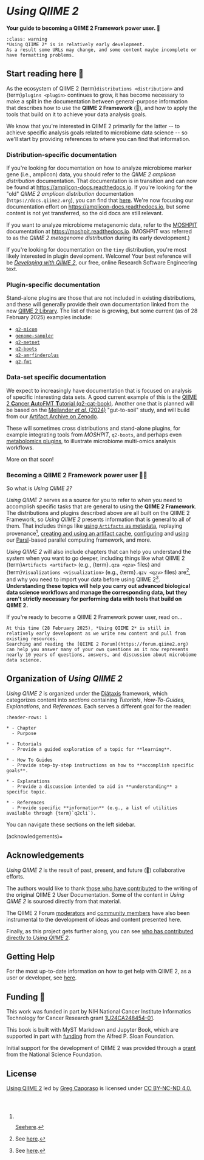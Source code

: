 # *Using QIIME 2*

**Your guide to becoming a QIIME 2 Framework power user. 🌳**

```{admonition} Development status of this content
:class: warning
*Using QIIME 2* is in relatively early development.
As a result some URLs may change, and some content maybe incomplete or have formatting problems.
```

## Start reading here 👋

As the ecosystem of QIIME 2 {term}`distributions <distribution>` and {term}`plugins <plugin>` continues to grow, it has become necessary to make a split in the documentation between general-purpose information that describes how to use the **QIIME 2 Framework** (🌳), and how to apply the tools that build on it to achieve your data analysis goals.

We know that you're interested in QIIME 2 primarily for the latter -- to achieve specific analysis goals related to microbiome data science -- so we'll start by providing references to where you can find that information.

### Distribution-specific documentation

If you're looking for documentation on how to analyze microbiome marker gene (i.e., amplicon) data, you should refer to the *QIIME 2 amplicon distribution* documentation.
That documentation is in transition and can now be found at https://amplicon-docs.readthedocs.io.
If you're looking for the "old" *QIIME 2 amplicon distribution* documentation (`https://docs.qiime2.org`), you can find that [here](https://docs.qiime2.org/2024.10/).
We're now focusing our documentation effort on https://amplicon-docs.readthedocs.io, but some content is not yet transferred, so the old docs are still relevant.

If you want to analyze microbiome metagenomic data, refer to the [MOSHPIT](https://doi.org/10.1101/2025.01.27.635007) documentation at https://moshpit.readthedocs.io.
(MOSHPIT was referred to as the *QIIME 2 metagenome distribution* during its early development.)

If you're looking for documentation on the `tiny` distribution, you're most likely interested in plugin development.
Welcome!
Your best reference will be [*Developing with QIIME 2*](https://develop.qiime2.org), our free, online Research Software Engineering text.

### Plugin-specific documentation

Stand-alone plugins are those that are not included in existing distributions, and these will generally provide their own documentation linked from the new [QIIME 2 Library](https://library.qiime2.org).
The list of these is growing, but some current (as of 28 February 2025) examples include:
- [`q2-micom`](https://library.qiime2.org/plugin/micom-dev/q2-micom)
- [`genome-sampler`](https://library.qiime2.org/plugin/caporaso-lab/genome-sampler)
- [`q2-metnet`](https://library.qiime2.org/plugin/PlanesLab/q2-metnet)
- [`q2-boots`](https://library.qiime2.org/plugin/caporaso-lab/q2-boots)
- [`q2-amrfinderplus`](https://library.qiime2.org/plugin/bokulich-lab/q2-amrfinderplus)
- [`q2-fmt`](https://library.qiime2.org/plugin/qiime2/q2-fmt)

### Data-set specific documentation

We expect to increasingly have documentation that is focused on analysis of specific interesting data sets.
A good current example of this is the [QIIME 2 **C**ancer **A**utoFMT **T**utorial (q2-cat-book)](https://q2-cat-book.readthedocs.io/en/latest/).
Another one that is planned will be based on the [Meilander *et al.* (2024)](https://doi.org/10.48550/arXiv.2411.04148) "gut-to-soil" study, and will build from our [Artifact Archive on Zenodo](https://zenodo.org/records/13887457).

These will sometimes cross distributions and stand-alone plugins, for example integrating tools from *MOSHPIT*, `q2-boots`, and perhaps even [metabolomics plugins](https://doi.org/10.1038/s41596-024-01046-3), to illustrate microbiome multi-omics analysis workflows.

More on that soon!

### Becoming a QIIME 2 Framework power user 💃🏻

So what is *Using QIIME 2?*

*Using QIIME 2* serves as a source for you to refer to when you need to accomplish specific tasks that are general to using the **QIIME 2 Framework**.
The distributions and plugins described above are all built on the QIIME 2 Framework, so *Using QIIME 2* presents information that is general to all of them.
That includes things like [using `Artifacts` as metadata](#view-artifacts-as-metadata), replaying provenance[^replaying-provenance-issue], [creating and using an artifact cache](#artifact-cache-tutorial), [configuring](#parallel-configuration) and [using](#parallel-tutorial) our [Parsl](http://parsl-project.org/)-based parallel computing framework, and more.

*Using QIIME 2* will also include chapters that can help you understand the system when you want to go deeper, including things like what QIIME 2 {term}`Artifacts <artifact>` (e.g., {term}`.qza <qza>` files) and {term}`Visualizations <visualization>` (e.g., {term}`.qzv <qzv>` files) are[^result-explanation-issue], and why you need to import your data before using QIIME 2[^importing-explanation-issue].
**Understanding these topics will help you carry out advanced biological data science workflows and manage the corresponding data, but they aren't strictly necessary for performing data with tools that build on QIIME 2.**

If you're ready to become a QIIME 2 Framework power user, read on...

```{note}
At this time (28 February 2025), *Using QIIME 2* is still in relatively early development as we write new content and pull from existing resources.
Searching and reading the [QIIME 2 Forum](https://forum.qiime2.org) can help you answer many of your own questions as it now represents nearly 10 years of questions, answers, and discussion about microbiome data science.
```

## Organization of *Using QIIME 2*

*Using QIIME 2* is organized under the [Diátaxis](https://diataxis.fr/) framework, which categorizes content into *sections* containing *Tutorials*, *How-To-Guides*, *Explanations*, and *References*.
Each serves a different goal for the reader:

```{list-table}
:header-rows: 1

* - Chapter
  - Purpose

* - Tutorials
  - Provide a guided exploration of a topic for **learning**.

* - How To Guides
  - Provide step-by-step instructions on how to **accomplish specific goals**.

* - Explanations
  - Provide a discussion intended to aid in **understanding** a specific topic.

* - References
  - Provide specific **information** (e.g., a list of utilities available through {term}`q2cli`).
```

You can navigate these sections on the left sidebar.

(acknowledgements)=
## Acknowledgements
*Using QIIME 2* is the result of past, present, and future (🤞) collaborative efforts.

The authors would like to thank [those who have contributed](https://github.com/qiime2/docs/graphs/contributors) to the writing of the original QIIME 2 User Documentation.
Some of the content in *Using QIIME 2* is sourced directly from that material.

The QIIME 2 Forum [moderators](https://forum.qiime2.org/g/q2-mods) and [community members](https://forum.qiime2.org/u?order=likes_received&period=all) have also been instrumental to the development of ideas and content presented here.

Finally, as this project gets further along, you can see [who has contributed directly to *Using QIIME 2*](https://github.com/caporaso-lab/using-qiime2/graphs/contributors).

## Getting Help
For the most up-to-date information on how to get help with QIIME 2, as a user or developer, see [here](https://github.com/qiime2/.github/blob/main/SUPPORT.md).

## Funding 🙏
This work was funded in part by NIH National Cancer Institute Informatics Technology for Cancer Research grant [1U24CA248454-01](https://reporter.nih.gov/project-details/9951750).

This book is built with MyST Markdown and Jupyter Book, which are supported in part with [funding](https://sloan.org/grant-detail/6620) from the Alfred P. Sloan Foundation.

Initial support for the development of QIIME 2 was provided through a [grant](https://www.nsf.gov/awardsearch/showAward?AWD_ID=1565100) from the National Science Foundation.

## License

 <p xmlns:cc="http://creativecommons.org/ns#" xmlns:dct="http://purl.org/dc/terms/"><a property="dct:title" rel="cc:attributionURL" href="https://use.qiime2.org">Using QIIME 2</a> led by <a rel="cc:attributionURL dct:creator" property="cc:attributionName" href="https://cap-lab.bio">Greg Caporaso</a> is licensed under <a href="https://creativecommons.org/licenses/by-nc-nd/4.0/?ref=chooser-v1" target="_blank" rel="license noopener noreferrer" style="display:inline-block;">CC BY-NC-ND 4.0.</p>

[^replaying-provenance-issue]: See [here](https://github.com/caporaso-lab/using-qiime2/issues/13).
[^new-library-wip]: The new QIIME 2 Library is in the early stages of development (as of 17 January 2025) - a lot of exciting new functionality for both users and developers is currently in progress!
For the time-being, you can still find the old QIIME 2 Library at https://old-library.qiime2.org.
[^result-explanation-issue]: See [here](https://github.com/caporaso-lab/using-qiime2/issues/11).
[^importing-explanation-issue]: See [here](https://github.com/caporaso-lab/using-qiime2/issues/12).